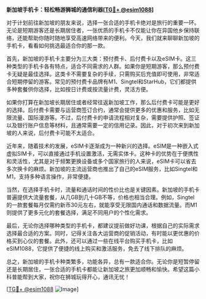 **新加坡手机卡：轻松畅游狮城的通信利器[[TG💪+ @esim1088](https://t.me/s/esim1088)]**

对于计划前往新加坡的朋友来说，选择一张合适的手机卡绝对是旅行的重要一环。无论是短期游客还是长期居住者，一张优质的手机卡不仅能让你在异国他乡保持联络，还能帮助你随时随地享受高速网络带来的便利。今天，我们就来聊聊新加坡的手机卡，看看如何挑选最适合你的那一款。

首先，新加坡的手机卡主要分为三大类：预付费卡、后付费卡以及eSIM卡。这三种类型的手机卡各有特点，适合不同需求的人群。如果你是短期游客，那么预付费卡无疑是最佳选择。这类卡不需要复杂的手续，只需购买后充值即可使用，非常适合短期停留的游客。常见的预付费卡品牌有M1、Singtel和StarHub，它们都提供多种套餐供你选择，比如按日计费或按流量计费，灵活方便。

如果你打算在新加坡长期居住或者经常往返新加坡工作，那么后付费卡可能是更好的选择。后付费卡需要与运营商签订合约，通常会提供更多的优惠和服务，比如无限流量、国际漫游等。不过，后付费卡的申请流程相对复杂，需要提供护照、签证以及银行账户信息等材料，且通常需要一定的信用记录。因此，对于初次来到新加坡的人来说，后付费卡可能不太适合。

近年来，随着技术的发展，eSIM卡逐渐成为一种新兴的选择。eSIM是一种嵌入式虚拟SIM卡，可以直接通过手机设置激活，无需实体卡。这种卡的优势在于便携性和灵活性，尤其是对于频繁更换设备或多个国家旅行的人来说，eSIM卡可以省去多次换卡的麻烦。新加坡的主流运营商也推出了自己的eSIM服务，比如Singtel和M1，支持多种语言操作，非常便捷。

当然，在选择手机卡时，流量和通话时间的性价比也是关键因素。新加坡的手机卡普遍提供大流量套餐，从几GB到几十GB不等，价格也相当合理。例如，Singtel的一款套餐每月仅需约新币30元左右，就能享受无限国内通话和数据流量。而M1则提供了更多元化的套餐选择，满足不同用户的个性化需求。

最后，无论你选择哪种类型的手机卡，都建议提前做好功课，根据自己的实际需求选择最合适的方案。同时，记得关注各大运营商的促销活动，有时能以更优惠的价格买到心仪的套餐。此外，还可以通过一些在线平台购买手机卡，比如eSIM1088，它提供了便捷的线上购买和激活服务，免去了线下排队的麻烦。

总之，新加坡的手机卡种类繁多，功能各异，总有一款适合你。无论你是短暂停留还是长期居住，一张合适的手机卡都能让新加坡之旅更加顺畅和愉快。希望这篇小科普能帮到大家，祝你在狮城玩得开心，通讯无忧！

[[TG💪+ @esim1088](https://t.me/s/esim1088) ![Image](https://i.postimg.cc/4NQfJmqS/Snipaste-2025-05-13-00-14-12.png)]